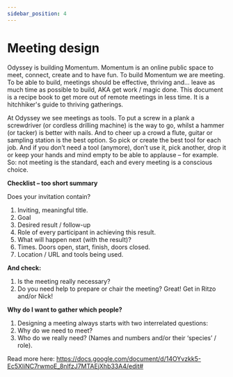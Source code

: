 ```yaml
---
sidebar_position: 4
---
```


# Meeting design

Odyssey is building Momentum. Momentum is an online public space to meet, connect, create and to have fun. To build Momentum we are meeting. To be able to build, meetings should be effective, thriving and… leave as much time as possible to build, AKA get work / magic done. This document is a recipe book to get more out of remote meetings in less time. It is a hitchhiker's guide to thriving gatherings.

At Odyssey we see meetings as tools. To put a screw in a plank a screwdriver (or cordless drilling machine) is the way to go, whilst a hammer (or tacker) is better with nails. And to cheer up a crowd a flute, guitar or sampling station is the best option. So pick or create the best tool for each job. And if you don’t need a tool (anymore), don’t use it, pick another, drop it or keep your hands and mind empty to be able to applause – for example. So: not meeting is the standard, each and every meeting is a conscious choice.

**Checklist – too short summary**

Does your invitation contain?
1. Inviting, meaningful title.
2. Goal
3. Desired result / follow-up
4. Role of every participant in achieving this result.
5. What will happen next (with the result)?
6. Times. Doors open, start, finish, doors closed.
7. Location / URL and tools being used.

**And check:**
1. Is the meeting really necessary? 
2. Do you need help to prepare or chair the meeting? Great! Get in Ritzo and/or Nick!

**Why do I want to gather which people?**
1. Designing a meeting always starts with two interrelated questions:
2. Why do we need to meet?
3. Who do we really need? (Names and numbers and/or their ‘species’ / role).

Read more here:
https://docs.google.com/document/d/14OYvzkk5-Ec5XliNC7rwmoE_8nlfzJ7MTAEjXhb33A4/edit#


